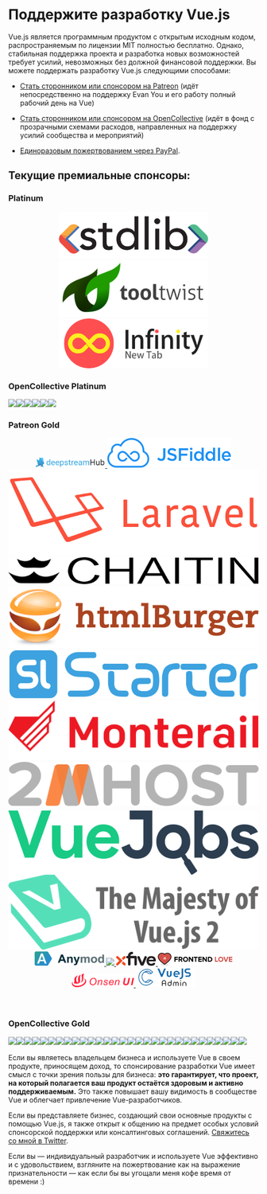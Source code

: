 # Поддержите разработку Vue.js

Vue.js является программным продуктом с открытым исходным кодом, распространяемым по лицензии MIT полностью бесплатно.
Однако, стабильная поддержка проекта и разработка новых возможностей требует усилий, невозможных без должной финансовой поддержки. Вы можете поддержать разработку Vue.js следующими способами:

- [Стать сторонником или спонсором на Patreon](https://www.patreon.com/evanyou) (идёт непосредственно на поддержку Evan You и его работу полный рабочий день на Vue)

- [Стать сторонником или спонсором на OpenCollective](https://opencollective.com/vuejs) (идёт в фонд с прозрачными схемами расходов, направленных на поддержку усилий сообщества и мероприятий)

- [Единоразовым пожертвованием через PayPal](https://www.paypal.me/evanyou).

## Текущие премиальные спонсоры:

### Platinum

<p style="text-align: center;">
  <a href="https://stdlib.com">
    <img src="/images/stdlib.png" style="width: 300px;">
  </a>
  <a href="http://tooltwist.com/" target="_blank">
    <img src="/images/tooltwist.png" style="width: 300px;">
  </a>
  <a href="https://www.infinitynewtab.com/donate/index.html" target="_blank">
    <img src="/images/infinitynewtab.png" style="width: 300px;">
  </a>
</p>

### OpenCollective Platinum

<p class="open-collective-sponsors sponsor-section">
  <a href="https://opencollective.com/vuejs/tiers/platinumsponsors/0/website" target="_blank"><img src="https://opencollective.com/vuejs/tiers/platinumsponsors/0/avatar.svg"></a><a href="https://opencollective.com/vuejs/tiers/platinumsponsors/1/website" target="_blank"><img src="https://opencollective.com/vuejs/tiers/platinumsponsors/1/avatar.svg"></a><a href="https://opencollective.com/vuejs/tiers/platinumsponsors/2/website" target="_blank"><img src="https://opencollective.com/vuejs/tiers/platinumsponsors/2/avatar.svg"></a><a href="https://opencollective.com/vuejs/tiers/platinumsponsors/3/website" target="_blank"><img src="https://opencollective.com/vuejs/tiers/platinumsponsors/3/avatar.svg"></a><a href="https://opencollective.com/vuejs/tiers/platinumsponsors/4/website" target="_blank"><img src="https://opencollective.com/vuejs/tiers/platinumsponsors/4/avatar.svg"></a><a href="https://opencollective.com/vuejs/tiers/platinumsponsors/5/website" target="_blank"><img src="https://opencollective.com/vuejs/tiers/platinumsponsors/5/avatar.svg"></a>
</p>

### Patreon Gold

<p style="text-align: center; margin-top: 0; margin-bottom: 60px" class="sponsors-page">
  <a href="https://deepstreamhub.com" target="_blank" style="width: 140px; top: 1px;">
    <img src="/images/deepstream.png" style="width: 140px;">
  </a><a href="https://jsfiddle.net">
    <img src="/images/jsfiddle.png">
  </a><a href="https://laravel.com">
    <img src="/images/laravel.png">
  </a><a href="https://chaitin.cn">
    <img src="/images/chaitin.png">
  </a><a href="https://htmlburger.com" target="_blank">
    <img src="/images/htmlburger.png">
  </a><a href="https://starter.someline.com/" target="_blank">
    <img src="/images/someline.png">
  </a><a href="http://monterail.com/" target="_blank">
    <img src="/images/monterail.png">
  </a><a href="https://www.2mhost.com/" target="_blank">
    <img src="/images/2mhost.png">
  </a><a href="https://vuejobs.com/?ref=vuejs" target="_blank" style="position: relative; top: 6px;">
    <img src="/images/vuejobs.png">
  </a><a href="https://leanpub.com/vuejs2" target="_blank">
    <img src="/images/tmvuejs2.png">
  </a><a href="https://anymod.com" target="_blank" style="width: 140px;">
    <img src="/images/anymod.png" style="width: 140px;">
  </a><a href="https://www.v2ex.com/t/379389" target="_blank" style="width: 120px;">
    <img src="/images/v2exer.png" style="width: 120px;">
  </a><a href="https://www.xfive.co/" target="_blank" style="width: 80px;">
    <img src="/images/xfive.png" style="width: 80px;">
  </a><a href="https://www.frontenddeveloperlove.com/" target="_blank" style="width: 150px;">
    <img src="/images/frontend-love.png" style="width: 150px;">
  </a><a href="https://onsen.io/vue/" target="_blank" style="width: 125px;">
    <img src="/images/onsen-ui.png" style="width: 125px;">
  </a><a href="https://themeforest.net/item/clear-bootstrap-vuejs-admin-template/19339739?ref=jyostna&utm_source=vuejs.org&utm_campaign=vuejs_patreon" target="_blank" style="width: 120px;">
    <img src="/images/vuejsadmin.png" style="width: 120px;">
  </a>
</p>

### OpenCollective Gold

<p class="open-collective-sponsors sponsor-section">
  <a href="https://opencollective.com/vuejs/tiers/goldsponsors/0/website" target="_blank"><img src="https://opencollective.com/vuejs/tiers/goldsponsors/0/avatar.svg"></a><a href="https://opencollective.com/vuejs/tiers/goldsponsors/1/website" target="_blank"><img src="https://opencollective.com/vuejs/tiers/goldsponsors/1/avatar.svg"></a><a href="https://opencollective.com/vuejs/tiers/goldsponsors/2/website" target="_blank"><img src="https://opencollective.com/vuejs/tiers/goldsponsors/2/avatar.svg"></a><a href="https://opencollective.com/vuejs/tiers/goldsponsors/3/website" target="_blank"><img src="https://opencollective.com/vuejs/tiers/goldsponsors/3/avatar.svg"></a><a href="https://opencollective.com/vuejs/tiers/goldsponsors/4/website" target="_blank"><img src="https://opencollective.com/vuejs/tiers/goldsponsors/4/avatar.svg"></a><a href="https://opencollective.com/vuejs/tiers/goldsponsors/5/website" target="_blank"><img src="https://opencollective.com/vuejs/tiers/goldsponsors/5/avatar.svg"></a><a href="https://opencollective.com/vuejs/tiers/goldsponsors/6/website" target="_blank"><img src="https://opencollective.com/vuejs/tiers/goldsponsors/6/avatar.svg"></a><a href="https://opencollective.com/vuejs/tiers/goldsponsors/7/website" target="_blank"><img src="https://opencollective.com/vuejs/tiers/goldsponsors/7/avatar.svg"></a><a href="https://opencollective.com/vuejs/tiers/goldsponsors/8/website" target="_blank"><img src="https://opencollective.com/vuejs/tiers/goldsponsors/8/avatar.svg"></a><a href="https://opencollective.com/vuejs/tiers/goldsponsors/9/website" target="_blank"><img src="https://opencollective.com/vuejs/tiers/goldsponsors/9/avatar.svg"></a><a href="https://opencollective.com/vuejs/tiers/goldsponsors/10/website" target="_blank"><img src="https://opencollective.com/vuejs/tiers/goldsponsors/10/avatar.svg"></a><a href="https://opencollective.com/vuejs/tiers/goldsponsors/11/website" target="_blank"><img src="https://opencollective.com/vuejs/tiers/goldsponsors/11/avatar.svg"></a><a href="https://opencollective.com/vuejs/tiers/goldsponsors/12/website" target="_blank"><img src="https://opencollective.com/vuejs/tiers/goldsponsors/12/avatar.svg"></a><a href="https://opencollective.com/vuejs/tiers/goldsponsors/13/website" target="_blank"><img src="https://opencollective.com/vuejs/tiers/goldsponsors/13/avatar.svg"></a><a href="https://opencollective.com/vuejs/tiers/goldsponsors/14/website" target="_blank"><img src="https://opencollective.com/vuejs/tiers/goldsponsors/14/avatar.svg"></a><a href="https://opencollective.com/vuejs/tiers/goldsponsors/15/website" target="_blank"><img src="https://opencollective.com/vuejs/tiers/goldsponsors/15/avatar.svg"></a><a href="https://opencollective.com/vuejs/tiers/goldsponsors/16/website" target="_blank"><img src="https://opencollective.com/vuejs/tiers/goldsponsors/16/avatar.svg"></a><a href="https://opencollective.com/vuejs/tiers/goldsponsors/17/website" target="_blank"><img src="https://opencollective.com/vuejs/tiers/goldsponsors/17/avatar.svg"></a><a href="https://opencollective.com/vuejs/tiers/goldsponsors/18/website" target="_blank"><img src="https://opencollective.com/vuejs/tiers/goldsponsors/18/avatar.svg"></a><a href="https://opencollective.com/vuejs/tiers/goldsponsors/19/website" target="_blank"><img src="https://opencollective.com/vuejs/tiers/goldsponsors/19/avatar.svg"></a><a href="https://opencollective.com/vuejs/tiers/goldsponsors/20/website" target="_blank"><img src="https://opencollective.com/vuejs/tiers/goldsponsors/20/avatar.svg"></a><a href="https://opencollective.com/vuejs/tiers/goldsponsors/21/website" target="_blank"><img src="https://opencollective.com/vuejs/tiers/goldsponsors/21/avatar.svg"></a><a href="https://opencollective.com/vuejs/tiers/goldsponsors/22/website" target="_blank"><img src="https://opencollective.com/vuejs/tiers/goldsponsors/22/avatar.svg"></a><a href="https://opencollective.com/vuejs/tiers/goldsponsors/23/website" target="_blank"><img src="https://opencollective.com/vuejs/tiers/goldsponsors/23/avatar.svg"></a><a href="https://opencollective.com/vuejs/tiers/goldsponsors/24/website" target="_blank"><img src="https://opencollective.com/vuejs/tiers/goldsponsors/24/avatar.svg"></a><a href="https://opencollective.com/vuejs/tiers/goldsponsors/25/website" target="_blank"><img src="https://opencollective.com/vuejs/tiers/goldsponsors/25/avatar.svg"></a><a href="https://opencollective.com/vuejs/tiers/goldsponsors/26/website" target="_blank"><img src="https://opencollective.com/vuejs/tiers/goldsponsors/26/avatar.svg"></a><a href="https://opencollective.com/vuejs/tiers/goldsponsors/27/website" target="_blank"><img src="https://opencollective.com/vuejs/tiers/goldsponsors/27/avatar.svg"></a><a href="https://opencollective.com/vuejs/tiers/goldsponsors/28/website" target="_blank"><img src="https://opencollective.com/vuejs/tiers/goldsponsors/28/avatar.svg"></a><a href="https://opencollective.com/vuejs/tiers/goldsponsors/29/website" target="_blank"><img src="https://opencollective.com/vuejs/tiers/goldsponsors/29/avatar.svg"></a>
</p>

Если вы являетесь владельцем бизнеса и используете Vue в своем продукте, приносящем доход, то спонсирование разработки Vue имеет смысл с точки зрения пользы для бизнеса: **это гарантирует, что проект, на который полагается ваш продукт остаётся здоровым и активно поддерживаемым.** Это также повышает вашу видимость в сообществе Vue и облегчает привлечение Vue-разработчиков.

Если вы представляете бизнес, создающий свои основные продукты с помощью Vue.js, я также открыт к общению на предмет особых условий спонсорской поддержки или консалтинговых соглашений. [Свяжитесь со мной в Twitter](https://twitter.com/youyuxi).

Если вы — индивидуальный разработчик и используете Vue эффективно и с удовольствием, взгляните на пожертвование как на выражение признательности — как если бы вы угощали меня кофе время от времени :)
